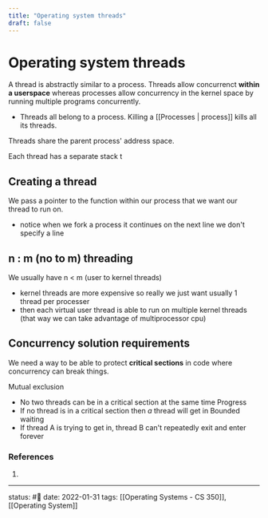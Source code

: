 ```yaml
---
title: "Operating system threads"
draft: false
---
```

# Operating system threads

A thread is abstractly similar to a process. Threads allow concurrenct **within a userspace** whereas processes allow concurrency in the kernel space by running multiple programs concurrently.
- Threads all belong to a process. Killing a [[Processes | process]] kills all its threads.

Threads share the parent process' address space.


Each thread has a separate stack t
	
## Creating a thread
We pass a pointer to the function within our process that we want our thread to run on. 
- notice when we fork a process it continues on the next line we don't specify a line 

## n : m (no to m) threading
We usually have n < m (user to kernel threads) 
- kernel threads are more expensive so really we just want usually 1 thread per processer
- then each virtual user thread is able to run on multiple kernel threads (that way we can take advantage of multiprocessor cpu)

## Concurrency solution requirements
We need a way to be able to protect **critical sections** in code where concurrency can break things.

Mutual exclusion
- No two threads can be in a critical section at the same time
Progress
- If no thread is in a critical section then *a* thread will get in
Bounded waiting
- If thread A is trying to get in, thread B can't repeatedly exit and enter forever

### References
1. 

---
status: #🌱 
date: 2022-01-31
tags: [[Operating Systems - CS 350]], [[Operating System]]